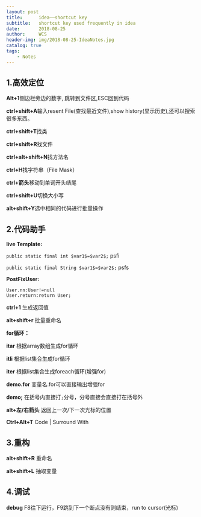 ```yaml
---
layout: post
title:      idea——shortcut key
subtitle:   shortcut key used frequently in idea
date:       2018-08-25
author:     WCS
header-img: img/2018-08-25-IdeaNotes.jpg
catalog: true
tags:
    - Notes
---
```


## 1.高效定位

**Alt+1**侧边栏旁边的数字, 跳转到文件区,ESC回到代码  

**ctrl+shift+A**输入resent File(查找最近文件),show history(显示历史),还可以搜索很多东西。  

**ctrl+shift+T**找类  

**ctrl+shift+R**找文件  

**ctrl+alt+shift+N**找方法名  

**ctrl+H**找字符串（File Mask）  

**ctrl+箭头**移动到单词开头结尾  

**ctrl+shift+U**切换大小写  

**alt+shift+Y**选中相同的代码进行批量操作  


## 2.代码助手

**live Template:**  

`public static final int $var1$=$var2$;`    psfi  

`public static final String $var1$=$var2$;` psfs  

**PostFixUser:**  

`User.nn:User!=null`  
`User.return:return User;`  

**ctrl+1**          生成返回值  

**alt+shift+r**     批量重命名  

**for循环：**  

**itar**            根据array数组生成for循环  

**itli**            根据list集合生成for循环  

**iter**            根据list集合生成foreach循环(增强for)  

**demo.for**            变量名.for可以直接输出增强for  

**demo;**               在括号内直接打`;`分号，分号直接会直接打在括号外  

**alt+左/右箭头**    返回上一次/下一次光标的位置  

**Ctrl+Alt+T**      Code | Surround With  

## 3.重构

**alt+shift+R**     重命名  

**alt+shift+L**     抽取变量  

## 4.调试

**debug**   F8往下运行，F9跳到下一个断点没有则结束，run to cursor(光标)
